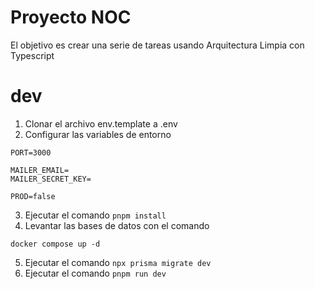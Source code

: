 # Proyecto NOC

El objetivo es crear una serie de tareas usando Arquitectura Limpia con Typescript

# dev
1. Clonar el archivo env.template a .env
2. Configurar las variables de entorno
```
PORT=3000

MAILER_EMAIL=
MAILER_SECRET_KEY=

PROD=false
```
3. Ejecutar el comando ```pnpm install```
4. Levantar las bases de datos con el comando
```
docker compose up -d
```
5. Ejecutar el comando ```npx prisma migrate dev```
6. Ejecutar el comando ```pnpm run dev```